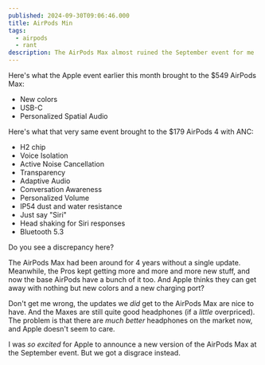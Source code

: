 ```yaml
---
published: 2024-09-30T09:06:46.000
title: AirPods Min
tags:
  - airpods
  - rant
description: The AirPods Max almost ruined the September event for me
---
```


Here's what the Apple event earlier this month brought to the $549 AirPods Max:
- New colors
- USB-C
- Personalized Spatial Audio

Here's what that very same event brought to the $179 AirPods 4 with ANC:
- H2 chip
- Voice Isolation
- Active Noise Cancellation
- Transparency
- Adaptive Audio
- Conversation Awareness
- Personalized Volume
- IP54 dust and water resistance
- Just say "Siri"
- Head shaking for Siri responses
- Bluetooth 5.3

Do you see a discrepancy here?

The AirPods Max had been around for 4 years without a single update. Meanwhile, the Pros kept getting more and more and more new stuff, and now the base AirPods have a bunch of it too. And Apple thinks they can get away with nothing but new colors and a new charging port?

Don't get me wrong, the updates we _did_ get to the AirPods Max are nice to have. And the Maxes are still quite good headphones (if a _little_ overpriced). The problem is that there are _much better_ headphones on the market now, and Apple doesn't seem to care.

I was _so excited_ for Apple to announce a new version of the AirPods Max at the September event. But we got a disgrace instead.
